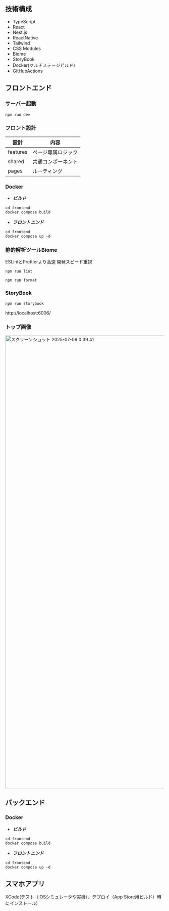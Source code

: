 ## 技術構成
- TypeScript
- React
- Nest.js
- ReactNative
- Tailwind
- CSS Modules
- Biome
- StoryBook
- Docker(マルチステージビルド)
- GitHubActions


## フロントエンド
### サーバー起動
```
npm run dev
```

### フロント設計
|設計|内容|
|----|---|
|features|ページ専属ロジック|
|shared|共通コンポーネント|
|pages|ルーティング|

### Docker
- ***ビルド***
```
cd frontend
docker compose build
```

- ***フロントエンド***
```
cd frontend
docker compose up -d
```

### 静的解析ツールBiome
ESLintとPrettierより高速
開発スピード重視

```
npm run lint

npm run format
```

### StoryBook
```
npm run storybook
```
http://localhost:6006/ 

### トップ画像

<img width="1433" alt="スクリーンショット 2025-07-09 0 39 41" src="https://github.com/user-attachments/assets/1665de5d-c9d4-47b9-a169-c5cb3316df0b" />


## バックエンド

### Docker
- ***ビルド***
```
cd frontend
docker compose build
```

- ***フロントエンド***
```
cd frontend
docker compose up -d
```


## スマホアプリ

XCode(テスト（iOSシミュレータや実機）、デプロイ（App Store用ビルド）時にインストール)
